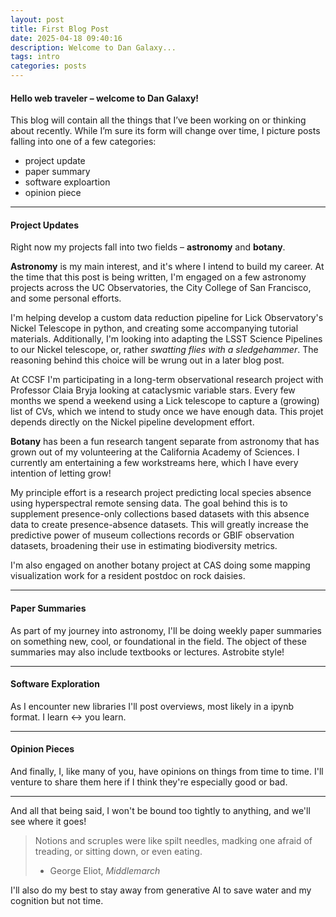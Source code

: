 ```yaml
---
layout: post
title: First Blog Post
date: 2025-04-18 09:40:16
description: Welcome to Dan Galaxy...
tags: intro
categories: posts
---
```



#### Hello web traveler – welcome to Dan Galaxy!

This blog will contain all the things that I’ve been working on or thinking about recently. While I’m sure its form will change over time, I picture posts falling into one of a few categories:

- project update
- paper summary
- software exploartion
- opinion piece

<hr>

#### Project Updates

Right now my projects fall into two fields – **astronomy** and **botany**.

**Astronomy** is my main interest, and it's where I intend to build my career. At the time that this post is being written, I'm engaged on a few astronomy projects across the UC Observatories, the City College of San Francisco, and some personal efforts.

I'm helping develop a custom data reduction pipeline for Lick Observatory's Nickel Telescope in python, and creating some accompanying tutorial materials. Additionally, I'm looking into adapting the LSST Science Pipelines to our Nickel telescope, or, rather *swatting flies with a sledgehammer*. The reasoning behind this choice will be wrung out in a later blog post.

At CCSF I'm participating in a long-term observational research project with Professor Claia Bryja looking at cataclysmic variable stars. Every few months we spend a weekend using a Lick telescope to capture a (growing) list of CVs, which we intend to study once we have enough data. This projet depends directly on the Nickel pipeline development effort.

**Botany** has been a fun research tangent separate from astronomy that has grown out of my volunteering at the California Academy of Sciences. I currently am entertaining a few workstreams here, which I have every intention of letting grow!

My principle effort is a research project predicting local species absence using hyperspectral remote sensing data. The goal behind this is to supplement presence-only collections based datasets with this absence data to create presence-absence datasets. This will greatly increase the predictive power of museum collections records or GBIF observation datasets, broadening their use in estimating biodiversity metrics.

I'm also engaged on another botany project at CAS doing some mapping visualization work for a resident postdoc on rock daisies.

<hr>

#### Paper Summaries

As part of my journey into astronomy, I'll be doing weekly paper summaries on something new, cool, or foundational in the field. The object of these summaries may also include textbooks or lectures. Astrobite style!

<hr>

#### Software Exploration

As I encounter new libraries I'll post overviews, most likely in a ipynb format. I learn ↔ you learn.

<hr>

#### Opinion Pieces 

And finally, I, like many of you, have opinions on things from time to time. I'll venture to share them here if I think they're especially good or bad.


<hr>


And all that being said, I won't be bound too tightly to anything, and we'll see where it goes!

> Notions and scruples were like spilt needles, madking one afraid of treading, or sitting down, or even eating.
> - George Eliot, *Middlemarch*

I'll also do my best to stay away from generative AI to save water and my cognition but not time.
